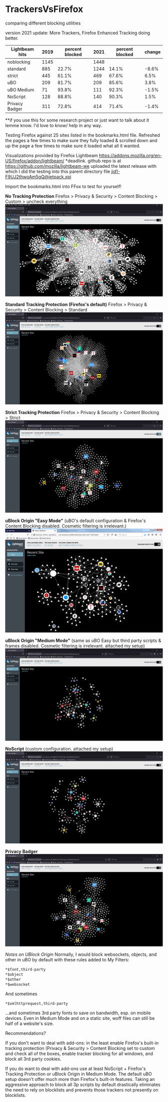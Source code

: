 # TrackersVsFirefox
comparing different blocking utilities

version 2021 update:  More Trackers, Firefox Enhanced Tracking doing better.

| Lightbeam hits | **2019** | **percent blocked** | **2021** | **percent blocked** | **change** |
|----------------|----------|---------------------|----------|---------------------|------------|
| noblocking     | 1145     |                     | 1448     |                     |            |
| standard       | 885      | 22.7%               | 1244     | 14.1%               | -8.6%      |
| strict         | 445      | 61.1%               | 469      | 67.6%               | 6.5%       |
| uBO            | 209      | 81.7%               | 209      | 85.6%               | 3.8%       |
| uBO Medium     | 71       | 93.8%               | 111      | 92.3%               | -1.5%      |
| NoScript       | 128      | 88.8%               | 140      | 90.3%               | 1.5%       |
| Privacy Badger | 311      | 72.8%               | 414      | 71.4%               | -1.4%      |


**if you use this for some research project or just want to talk about it lemme know.  I'd love to know/ help in any way.

Testing Firefox against 25 sites listed in the bookmarks.html file.  Refreshed the pages a few times to make sure they fully loaded & scrolled down and up the page a few times to make sure it loaded what all it wanted.

Visualizations provided by Firefox Lightbeam https://addons.mozilla.org/en-US/firefox/addon/lightbeam/
*deadlink.  github repo is at https://github.com/mozilla/lightbeam-we
uploaded the latest release with which I did the testing into this parent directory file jid1-F9UJ2thwoAm5gQ@jetpack.xpi

Import the bookmarks.html into FFox to test for yourself!


**No Tracking Protection**
Firefox > Privacy & Security > Content Blocking > Custom > uncheck everything
![noTracking](https://raw.githubusercontent.com/jawz101/TrackersVsFirefox/master/v2021/no_protection.png)

**Standard Tracking Protection (Firefox's default)**
Firefox > Privacy & Security > Content Blocking > Standard
![StandardTP](https://raw.githubusercontent.com/jawz101/TrackersVsFirefox/master/v2021/standard.png)

**Strict Tracking Protection**
Firefox > Privacy & Security > Content Blocking > Strict
![StrictTP](https://raw.githubusercontent.com/jawz101/TrackersVsFirefox/master/v2021/strict.png)

**uBlock Origin "Easy Mode"** (uBO's default configuration & Firefox's Content Blocking disabled.  Cosmetic filtering is irrelevant.)
![uBOEasy](https://raw.githubusercontent.com/jawz101/TrackersVsFirefox/master/uBlockOrigin_Defaults/ublock_origin_default_preset.png)

**uBlock Origin "Medium Mode"** (same as uBO Easy but third party scripts & frames disabled.  Cosmetic filtering is irrelevant.  attached my setup)
![uBOMedium](https://raw.githubusercontent.com/jawz101/TrackersVsFirefox/master/v2021/ubo_medium.png)

**NoScript** (custom configuration. attached my setup)
![NoScript Custom](https://raw.githubusercontent.com/jawz101/TrackersVsFirefox/master/v2021/noscript.png)

**Privacy Badger**
![PrivacyBadger](https://raw.githubusercontent.com/jawz101/TrackersVsFirefox/master/v2021/privacy_badger.png)

*Notes on UBlock Origin*
Normally, I would block websockets, objects, and other in uBO by default with these rules added to My Filters:

    *$font,third-party
    *$object
    *$other
    *$websocket

And sometimes

    *$xmlhttprequest,third-party

...and sometimes 3rd party fonts to save on bandwidth, esp. on mobile devices.  Even in Medium Mode and on a static site, woff files can still be half of a website's size.

Recommendations?

If you don't want to deal with add-ons: in the least enable Firefox's built-in tracking protection (Privacy & Security >  Content Blocking set to custom and check all of the boxes, enable tracker blocking for all windows, and block all 3rd party cookies.

If you do want to deal with add-ons use at least NoScript + Firefox's Tracking Protection or uBlock Origin in Medium Mode.  The default uBO setup doesn't offer much more than Firefox's built-in features.  Taking an aggressive approach to block all 3p scripts by default drastically eliminates the need to rely on blocklists and prevents those trackers not presently on blocklists.
